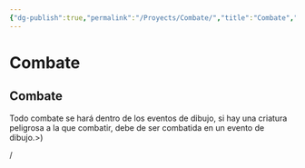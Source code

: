 ```yaml
---
{"dg-publish":true,"permalink":"/Proyects/Combate/","title":"Combate","created":"2023-03-21T13:19:35.945-05:00","updated":"2023-03-22T22:28:46.574-05:00"}
---
```



# Combate

## Combate

Todo combate se hará dentro de los eventos de dibujo, si hay una criatura peligrosa a la que combatir, debe de ser combatida en un evento de dibujo.>)

/